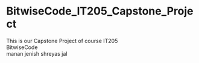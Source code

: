 # BitwiseCode_IT205_Capstone_Project
This is our Capstone Project of course IT205 
<br>
BitwiseCode
<br>
manan 
jenish
shreyas
jal


